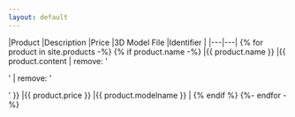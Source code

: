 ```yaml
---
layout: default
---
```

|Product  |Description  |Price  |3D Model File  |Identifier  |
|---|---|
{% for product in site.products -%}
{% if product.name -%}
|{{ product.name }}  |{{ product.content | remove: '<p>' | remove: '</p>' }}  |{{ product.price }}  |{{ product.modelname }}  |
{% endif %}
{%- endfor -%}